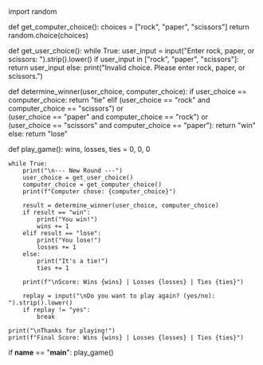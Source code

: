 import random

def get_computer_choice():
    choices = ["rock", "paper", "scissors"]
    return random.choice(choices)

def get_user_choice():
    while True:
        user_input = input("Enter rock, paper, or scissors: ").strip().lower()
        if user_input in ["rock", "paper", "scissors"]:
            return user_input
        else:
            print("Invalid choice. Please enter rock, paper, or scissors.")

def determine_winner(user_choice, computer_choice):
    if user_choice == computer_choice:
        return "tie"
    elif (user_choice == "rock" and computer_choice == "scissors") or \
         (user_choice == "paper" and computer_choice == "rock") or \
         (user_choice == "scissors" and computer_choice == "paper"):
        return "win"
    else:
        return "lose"

def play_game():
    wins, losses, ties = 0, 0, 0

    while True:
        print("\n--- New Round ---")
        user_choice = get_user_choice()
        computer_choice = get_computer_choice()
        print(f"Computer chose: {computer_choice}")

        result = determine_winner(user_choice, computer_choice)
        if result == "win":
            print("You win!")
            wins += 1
        elif result == "lose":
            print("You lose!")
            losses += 1
        else:
            print("It's a tie!")
            ties += 1

        print(f"\nScore: Wins {wins} | Losses {losses} | Ties {ties}")

        replay = input("\nDo you want to play again? (yes/no): ").strip().lower()
        if replay != "yes":
            break

    print("\nThanks for playing!")
    print(f"Final Score: Wins {wins} | Losses {losses} | Ties {ties}")

if __name__ == "__main__":
    play_game()

